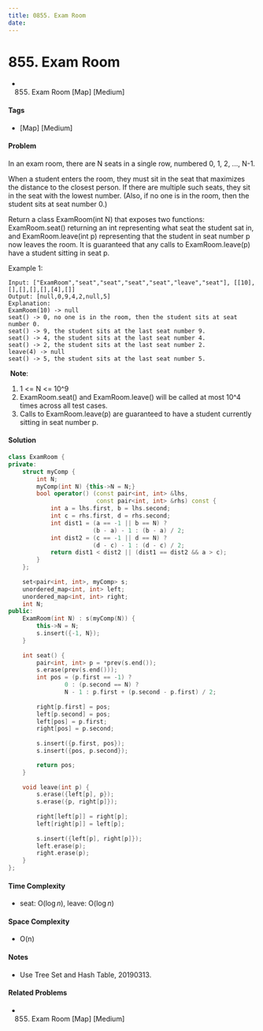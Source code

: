 ```yaml
---
title: 0855. Exam Room
date: 
---
```


# 855. Exam Room
- 855. Exam Room [Map] [Medium]

#### Tags
- [Map] [Medium]

#### Problem
In an exam room, there are N seats in a single row, numbered 0, 1, 2, ..., N-1.

When a student enters the room, they must sit in the seat that maximizes the distance to the closest person.  If there are multiple such seats, they sit in the seat with the lowest number.  (Also, if no one is in the room, then the student sits at seat number 0.)

Return a class ExamRoom(int N) that exposes two functions: ExamRoom.seat() returning an int representing what seat the student sat in, and ExamRoom.leave(int p) representing that the student in seat number p now leaves the room.  It is guaranteed that any calls to ExamRoom.leave(p) have a student sitting in seat p.

Example 1:

    Input: ["ExamRoom","seat","seat","seat","seat","leave","seat"], [[10],[],[],[],[],[4],[]]
    Output: [null,0,9,4,2,null,5]
    Explanation:
    ExamRoom(10) -> null
    seat() -> 0, no one is in the room, then the student sits at seat number 0.
    seat() -> 9, the student sits at the last seat number 9.
    seat() -> 4, the student sits at the last seat number 4.
    seat() -> 2, the student sits at the last seat number 2.
    leave(4) -> null
    seat() -> 5, the student sits at the last seat number 5.
​​​​​​​
**Note**:

1. 1 <= N <= 10^9
2. ExamRoom.seat() and ExamRoom.leave() will be called at most 10^4 times across all test cases.
3. Calls to ExamRoom.leave(p) are guaranteed to have a student currently sitting in seat number p.

#### Solution
``` C++
class ExamRoom {
private:
    struct myComp {
        int N;
        myComp(int N) {this->N = N;}
        bool operator() (const pair<int, int> &lhs, 
                         const pair<int, int> &rhs) const {
            int a = lhs.first, b = lhs.second;
            int c = rhs.first, d = rhs.second;
            int dist1 = (a == -1 || b == N) ? 
                        (b - a) - 1 : (b - a) / 2;
            int dist2 = (c == -1 || d == N) ? 
                        (d - c) - 1 : (d - c) / 2;
            return dist1 < dist2 || (dist1 == dist2 && a > c);
        }
    };
    
    set<pair<int, int>, myComp> s;
    unordered_map<int, int> left;
    unordered_map<int, int> right;
    int N;
public:
    ExamRoom(int N) : s(myComp(N)) {
        this->N = N;
        s.insert({-1, N});
    }
    
    int seat() {
        pair<int, int> p = *prev(s.end());
        s.erase(prev(s.end()));
        int pos = (p.first == -1) ?
                0 : (p.second == N) ?
                N - 1 : p.first + (p.second - p.first) / 2;
        
        right[p.first] = pos;
        left[p.second] = pos;
        left[pos] = p.first;
        right[pos] = p.second;
        
        s.insert({p.first, pos});
        s.insert({pos, p.second});

        return pos;
    }
    
    void leave(int p) {
        s.erase({left[p], p});
        s.erase({p, right[p]});
        
        right[left[p]] = right[p];
        left[right[p]] = left[p];
        
        s.insert({left[p], right[p]});
        left.erase(p);
        right.erase(p);
    }
};
```

#### Time Complexity
- seat: O($\log n$), leave: O($\log n$)

#### Space Complexity
- O(n)

#### Notes
- Use Tree Set and Hash Table, 20190313.

#### Related Problems
- 855. Exam Room [Map] [Medium]
